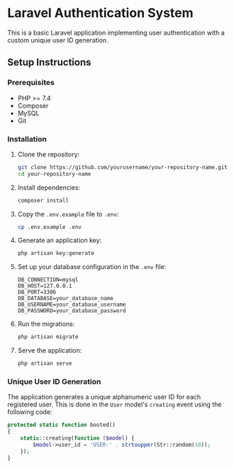 # Laravel Authentication System

This is a basic Laravel application implementing user authentication with a custom unique user ID generation.

## Setup Instructions

### Prerequisites
- PHP >= 7.4
- Composer
- MySQL
- Git

### Installation

1. Clone the repository:
    ```bash
    git clone https://github.com/yourusername/your-repository-name.git
    cd your-repository-name
    ```

2. Install dependencies:
    ```bash
    composer install
    ```

3. Copy the `.env.example` file to `.env`:
    ```bash
    cp .env.example .env
    ```

4. Generate an application key:
    ```bash
    php artisan key:generate
    ```

5. Set up your database configuration in the `.env` file:
    ```env
    DB_CONNECTION=mysql
    DB_HOST=127.0.0.1
    DB_PORT=3306
    DB_DATABASE=your_database_name
    DB_USERNAME=your_database_username
    DB_PASSWORD=your_database_password
    ```

6. Run the migrations:
    ```bash
    php artisan migrate
    ```

7. Serve the application:
    ```bash
    php artisan serve
    ```

### Unique User ID Generation

The application generates a unique alphanumeric user ID for each registered user. This is done in the `User` model's `creating` event using the following code:

```php
protected static function booted()
{
    static::creating(function ($model) {
        $model->user_id = 'USER-' . strtoupper(Str::random(10));
    });
}
